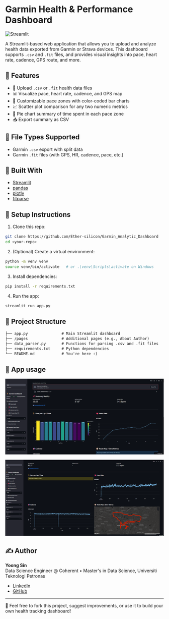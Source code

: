 # Garmin Health & Performance Dashboard

![Streamlit](https://img.shields.io/badge/Streamlit-%23FE4B4B.svg?style=for-the-badge&logo=streamlit&logoColor=white)

A Streamlit-based web application that allows you to upload and analyze health data exported from Garmin or Strava devices. This dashboard supports `.csv` and `.fit` files, and provides visual insights into pace, heart rate, cadence, GPS route, and more.

## 🚀 Features

- 📁 Upload `.csv` or `.fit` health data files
- 📊 Visualize pace, heart rate, cadence, and GPS map
- 🔄 Customizable pace zones with color-coded bar charts
- 📈 Scatter plot comparison for any two numeric metrics
- 🧠 Pie chart summary of time spent in each pace zone
- 📥 Export summary as CSV

## 📂 File Types Supported

- Garmin `.csv` export with split data
- Garmin `.fit` files (with GPS, HR, cadence, pace, etc.)

## 🧰 Built With

- [Streamlit](https://streamlit.io/)
- [pandas](https://pandas.pydata.org/)
- [plotly](https://plotly.com/python/)
- [fitparse](https://github.com/dtcooper/python-fitparse)

## 🔧 Setup Instructions

1. Clone this repo:
```bash
git clone https://github.com/Ether-silicon/Garmin_Analytic_Dashboard
cd <your-repo>
```
2. (Optional) Create a virtual environment:
```bash
python -m venv venv
source venv/bin/activate   # or .\venv\Scripts\activate on Windows
```
3. Install dependencies:
```bash
pip install -r requirements.txt
```
4. Run the app:
```bash
streamlit run app.py
```

## 📁 Project Structure
```
├── app.py               # Main Streamlit dashboard
├── /pages               # Additional pages (e.g., About Author)
├── data_parser.py       # Functions for parsing .csv and .fit files
├── requirements.txt     # Python dependencies
└── README.md            # You're here :)
```

## 🧭 App usage

![Upload csv](assets/screenshots/upload_csv.png)

![Upload fit](assets/screenshots/upload_fit.png)

## ✍️ Author

**Yoong Sin**  
Data Science Engineer @ Coherent • Master's in Data Science, Universiti Teknologi Petronas

- [LinkedIn](https://www.linkedin.com/in/tehyoongsin/)
- [GitHub](https://github.com/Ether-silicon)

---

🧡 Feel free to fork this project, suggest improvements, or use it to build your own health tracking dashboard!
